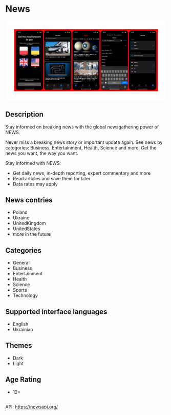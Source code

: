 # News

<img src="https://github.com/aleksandrmoshorovskyi/NewsClient/blob/homework/NewAppScreensRed.png"></img>

## Description

Stay informed on breaking news with the global newsgathering power of NEWS.

Never miss a breaking news story or important update again. See news by categories: Business, Entertainment, Health, Science and more. Get the news you want, the way you want.

Stay informed with NEWS:

- Get daily news, in-depth reporting, expert commentary and more
- Read articles and save them for later
- Data rates may apply

## News contries
- Poland
- Ukraine
- UnitedKingdom
- UnitedStates
- more in the future

## Categories
- General
- Business
- Entertainment
- Health
- Science
- Sports
- Technology

## Supported interface languages
- English
- Ukrainian

## Themes
- Dark
- Light

## Age Rating
- 12+

## 
API: https://newsapi.org/

